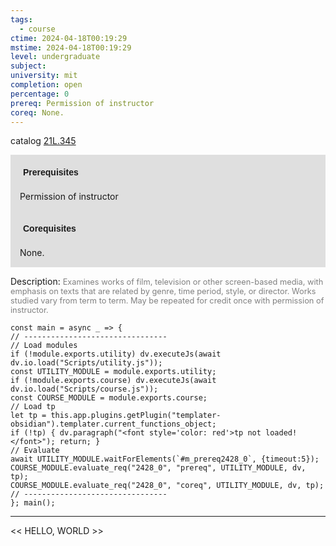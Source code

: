 ```yaml
---
tags:
  - course
ctime: 2024-04-18T00:19:29
mstime: 2024-04-18T00:19:29
level: undergraduate
subject: 
university: mit
completion: open
percentage: 0
prereq: Permission of instructor
coreq: None.
---
```


catalog [21L.345](http://student.mit.edu/catalog/m21La.html#21L.345)

<span style="display: block; padding: 15px; background-color: rgb(100, 100, 100, 0.2);"><font id="m_prereq2428_0" style="display: block; font-family: Arial, sans-serif; font-weight: bold; padding: 5px">Prerequisites</font><br><span id="prereq2428_0">Permission of instructor</span></span>
<span style="display: block; padding: 15px; background-color: rgb(100, 100, 100, 0.2);"><font id="m_coreq2428_0" style="display: block; font-family: Arial, sans-serif; font-weight: bold; padding: 5px">Corequisites</font><br><span id="coreq2428_0">None.</span></span>

<font style="">Description:</font>
<font style="color: grey; font-size: 0.8rem;">Examines works of film, television or other screen-based media, with emphasis on texts that are related by genre, time period, style, or director. Works studied vary from term to term. May be repeated for credit once with permission of instructor.</font>

```dataviewjs
const main = async _ => {
// --------------------------------
// Load modules
if (!module.exports.utility) dv.executeJs(await dv.io.load("Scripts/utility.js"));
const UTILITY_MODULE = module.exports.utility;
if (!module.exports.course) dv.executeJs(await dv.io.load("Scripts/course.js"));
const COURSE_MODULE = module.exports.course;
// Load tp
let tp = this.app.plugins.getPlugin("templater-obsidian").templater.current_functions_object;
if (!tp) { dv.paragraph("<font style='color: red'>tp not loaded!</font>"); return; }
// Evaluate
await UTILITY_MODULE.waitForElements(`#m_prereq2428_0`, {timeout:5});
COURSE_MODULE.evaluate_req("2428_0", "prereq", UTILITY_MODULE, dv, tp);
COURSE_MODULE.evaluate_req("2428_0", "coreq", UTILITY_MODULE, dv, tp);
// --------------------------------
}; main();
```

---

<< HELLO, WORLD >>
